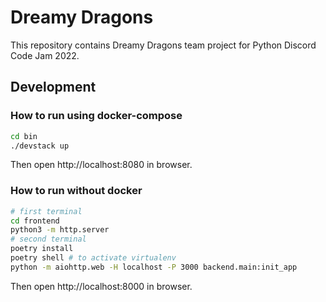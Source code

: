 # Dreamy Dragons

This repository contains Dreamy Dragons team project for Python Discord Code Jam 2022.

## Development

### How to run using docker-compose

```bash
cd bin
./devstack up
```

Then open http://localhost:8080 in browser.

### How to run without docker


```bash
# first terminal
cd frontend
python3 -m http.server
# second terminal
poetry install
poetry shell # to activate virtualenv
python -m aiohttp.web -H localhost -P 3000 backend.main:init_app
```

Then open http://localhost:8000 in browser.
